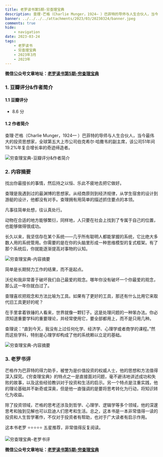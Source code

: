 ```yaml
---
title: 老罗读书第5期-穷查理宝典
description: 查理·芒格（Charlie Munger，1924— ）巴菲特的导师与人生合伙人，当今最伟大的投资思想家，全球第五大上市公司伯克希尔·哈撒韦的副主席，该公司51年间19.2%年复合增长率的奇迹缔造者。
banner: ../../../../attachments/2023/03/20230324/banner.jpeg
comments: true
hide:
    - navigation
date: 2023-03-24
tags:
    - 老罗读书
    - 穷查理宝典
    - 2023年3月
    - 2023年
---
```


__微信公众号文章地址：[老罗读书第5期-穷查理宝典](https://mp.weixin.qq.com/s/t3ISpsygotHusuM2gIpr5g)__

### 1. 豆瓣评分&作者简介

#### 1.1 豆瓣评分

+ 8.6 分

#### 1.2 作者简介

查理·芒格（Charlie Munger，1924— ）巴菲特的导师与人生合伙人，当今最伟大的投资思想家，全球第五大上市公司伯克希尔·哈撒韦的副主席，该公司51年间19.2%年复合增长率的奇迹缔造者。

![穷查理宝典-豆瓣评分&作者简介](../../../attachments/2023/03/20230324/1.png)

### 2. 内容摘要

找出你最擅长的事情，然后持之以恒、乐此不疲地去把它做好。

查理是我遇到过的最渊博的思想家。从经商原则到经济规律，从学生宿舍的设计到游艇的设计，他都没有对手。查理拥有用简单的描述抓住要点的本领。

凡事往简单处想，往认真处行。

动物在合适的地方能够繁衍，同样地，人只要在社会上找到了专属于自己的位置，也能够做得很成功。

长久以来，我坚信存在某个系统——几乎所有聪明人都能掌握的系统，它比绝大多数人用的系统管用。你需要的是在你的头脑里形成一种思维模型的复式框架。有了那个系统后，你就能逐渐提高对事物的认知。

![穷查理宝典-内容摘要](../../../attachments/2023/03/20230324/2.png)

简单是长期努力工作的结果，而不是起点。

沃伦和我非常善于破坏我们自己最爱的观念。哪年你没有破坏一个你最爱的观念，那么这一年你就白过了。

查理喜欢把观念和方法比喻为工具。如果有了更好的工具，那还有什么比用它来取代旧工具更好的呢？

在手里拿着铁锤的人看来，世界就像一颗钉子。这是处理问题的一种笨办法。你必须知道重要学科的重要理论，并经常使用它，要全部都用上，而不是只用几种。

查理说：“直到今天，我没有上过任何化学、经济学、心理学或者商学的课程。”然而这些学科，特别是心理学却构成了他的系统赖以立足的基础。

![穷查理宝典-内容摘要](../../../attachments/2023/03/20230324/3.png)

### 3. 老罗书评

芒格作为巴菲特的得力助手，被誉为是价值投资的权威人士，他的思想和方法值得深入探究。《穷查理宝典》的特点之一是直接面对问题，毫不避讳地讲述成功和失败的故事，以及这些经验教训对于投资和生活的启示。另一个特点是注重实践，他的理论基础并不新奇或深奥，但是他一直强调的是要将思考转化为行动，将知识转化为收益。

除了投资领域，芒格的思考还涉及到哲学、心理学、逻辑学等多个领域，他的深邃思考和独到见解也可以启迪人们思考和生活。总之，这本书是一本非常值得一读的投资和人生哲学著作，不仅对于投资者有帮助，也对于广大读者有启示作用。

这本书老罗 ⭐️⭐️⭐️⭐️⭐️ 五星推荐，非常值得反复阅读。

![穷查理宝典-老罗书评](../../../attachments/2023/03/20230324/4.png)

__微信公众号文章地址：[老罗读书第5期-穷查理宝典](https://mp.weixin.qq.com/s/t3ISpsygotHusuM2gIpr5g)__